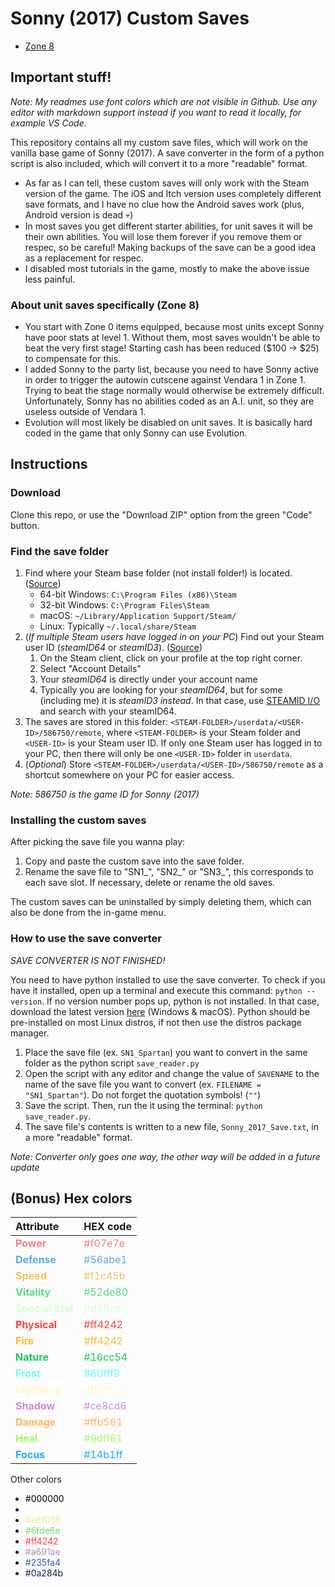 # Sonny (2017) Custom Saves

- [Zone 8](./Zone_8/README.md)

## Important stuff!

*Note: My readmes use font colors which are not visible in Github. Use any editor with markdown support instead if you want to read it locally, for example VS Code.*

This repository contains all my custom save files, which will work on the vanilla base game of Sonny (2017). A save converter in the form of a python script is also included, which will convert it to a more "readable" format. 

- As far as I can tell, these custom saves will only work with the Steam version of the game. The iOS and Itch version uses completely different save formats, and I have no clue how the Android saves work (plus, Android version is dead :skull:)
- In most saves you get different starter abilities, for unit saves it will be their own abilities. You will lose them forever if you remove them or respec, so be careful! Making backups of the save can be a good idea as a replacement for respec.
- I disabled most tutorials in the game, mostly to make the above issue less painful.

### About unit saves specifically (Zone 8)

- You start with Zone 0 items equipped, because most units except Sonny have poor stats at level 1. Without them, most saves wouldn't be able to beat the very first stage! Starting cash has been reduced ($100 -> $25) to compensate for this.
- I added Sonny to the party list, because you need to have Sonny active in order to trigger the autowin cutscene against Vendara 1 in Zone 1. Trying to beat the stage normally would otherwise be extremely difficult. Unfortunately, Sonny has no abilities coded as an A.I. unit, so they are useless outside of Vendara 1.
- Evolution will most likely be disabled on unit saves. It is basically hard coded in the game that only Sonny can use Evolution.

## Instructions

### Download

Clone this repo, or use the "Download ZIP" option from the green "Code" button.

### Find the save folder

1. Find where your Steam base folder (not install folder!) is located. ([Source](https://www.pcgamingwiki.com/wiki/Glossary:Game_data#Steam_client))
    - 64-bit Windows: `C:\Program Files (x86)\Steam`
    - 32-bit Windows: `C:\Program Files\Steam`
    - macOS: `~/Library/Application Support/Steam/`
    - Linux: Typically `~/.local/share/Steam`
2. (*If multiple Steam users have logged in on your PC*) Find out your Steam user ID (*steamID64* or *steamID3*). ([Source](https://www.pcgamingwiki.com/wiki/Glossary:Game_data#User_ID))
    1. On the Steam client, click on your profile at the top right corner.
    2. Select "Account Details"
    3. Your *steamID64* is directly under your account name
    4. Typically you are looking for your *steamID64*, but for some (including me) it is *steamID3 instead*. In that case, use [STEAMID I/O](https://steamid.io/) and search with your steamID64.
3. The saves are stored in this folder: `<STEAM-FOLDER>/userdata/<USER-ID>/586750/remote`, where `<STEAM-FOLDER>` is your Steam folder and `<USER-ID>` is your Steam user ID. If only one Steam user has logged in to your PC, then there will only be one `<USER-ID>` folder in `userdata`.
4. (*Optional*) Store `<STEAM-FOLDER>/userdata/<USER-ID>/586750/remote` as a shortcut somewhere on your PC for easier access.

*Note: 586750 is the game ID for Sonny (2017)*

### Installing the custom saves

After picking the save file you wanna play:

1. Copy and paste the custom save into the save folder.
2. Rename the save file to "SN1_", "SN2_" or "SN3_", this corresponds to each save slot. If necessary, delete or rename the old saves.

The custom saves can be uninstalled by simply deleting them, which can also be done from the in-game menu.

### How to use the save converter

*SAVE CONVERTER IS NOT FINISHED!*

You need to have python installed to use the save converter. To check if you have it installed, open up a terminal and execute this command: `python --version`. If no version number pops up, python is not installed. In that case, download the latest version [here](https://www.python.org/) (Windows & macOS). Python should be pre-installed on most Linux distros, if not then use the distros package manager. 

1. Place the save file (ex. `SN1_Spartan`) you want to convert in the same folder as the python script `save_reader.py`
2. Open the script with any editor and change the value of `SAVENAME` to the name of the save file you want to convert (ex. `FILENAME = "SN1_Spartan"`). Do not forget the quotation symbols! (`""`)
3. Save the script. Then, run the it using the terminal: `python save_reader.py`.
4. The save file's contents is written to a new file, `Sonny_2017_Save.txt`, in a more "readable" format.

*Note: Converter only goes one way, the other way will be added in a future update*

## (Bonus) Hex colors

| Attribute | HEX code |
| :-------- | :------- |
| <font color="#f07e7e">**Power**</font>        | <font color="#f07e7e">#f07e7e</font> |
| <font color="#56abe1">**Defense**</font>      | <font color="#56abe1">#56abe1</font> |
| <font color="#f1c45b">**Speed**</font>        | <font color="#f1c45b">#f1c45b</font> |
| <font color="#52de80">**Vitality**</font>     | <font color="#52de80">#52de80</font> |
| <font color="#d8ffce">**Special Stat**</font> | <font color="#d8ffce">#d8ffce</font> |
| <font color="#ff4242">**Physical**</font>     | <font color="#ff4242">#ff4242</font> |
| <font color="#ffba26">**Fire**</font>         | <font color="#ffba26">#ff4242</font> |
| <font color="#16cc54">**Nature**</font>       | <font color="#16cc54">#16cc54</font> |
| <font color="#60fff9">**Frost**</font>        | <font color="#60fff9">#60fff9</font> |
| <font color="#fff7bc">**Lightning**</font>    | <font color="#fff7bc">#fff7bc</font> |
| <font color="#ce8cd6">**Shadow**</font>       | <font color="#ce8cd6">#ce8cd6</font> |
| <font color="#ffb561">**Damage**</font>       | <font color="#ffb561">#ffb561</font> |
| <font color="#9dff61">**Heal**</font>         | <font color="#9dff61">#9dff61</font> |
| <font color="#14b1ff">**Focus**</font>        | <font color="#14b1ff">#14b1ff</font> |

Other colors
- <font color="#000000">#000000</font>	
- <font color="#ffffff">#ffffff</font>
- <font color="#e8f086">#e8f086</font>
- <font color="#6fde6e">#6fde6e</font>
- <font color="#ff4242">#ff4242</font>
- <font color="#a691ae">#a691ae</font>
- <font color="#235fa4">#235fa4</font>
- <font color="#0a284b">#0a284b</font>
